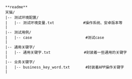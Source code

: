 ﻿```
**readme**
天猫/
|-- 测试环境配置/
|   |-- 测试环境变量.txt             #操作系统、安卓版本等
|   
|-- 测试用例/
|   |-- case                        #测试case
|               
|-- 通用关键字/
|   |-- 通用关键字.txt               #封装着一些通用的关键字
|
|-- 业务关键字/
|   |-- business_key_word.txt       #封装着APP操作关键字
|
```
